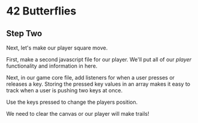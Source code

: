 # 42 Butterflies #
## Step Two ##

Next, let's make our player square move.

First, make a second javascript file for our player. We'll put all of our _player_ functionality and information in here. 

Next, in our game core file, add listeners for when a user presses or releases a key.
Storing the pressed key values in an array makes it easy to track when a user is pushing two keys at once.

Use the keys pressed to change the players position.
 
We need to clear the canvas or our player will make trails!